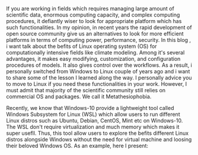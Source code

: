 If you are working in fields which requires managing large amount of scientific data, enormous computing capacity, and  complex computing procedures,
it defiantly wiser to look for appropriate platform which has such functionalities. In my opinion, in recent years the rapid development of open source community 
give us an alternatives to look for more efficient platforms in terms of computing power, performance, security. 
In this blog , i want talk about the befits of Linux operating system (OS) for computationally intensive fields like climate modeling. 
Among it's several advantages, it makes easy modifying, customization, and configuration procedures of models. 
It also gives control over the workflows. As a result, i personally switched from Windows to Linux couple of years ago and i want to share some of the 
lesson I learned along the way. I personally advice you to move to Linux if you need these functionalities in your work. However, I must admit that majority of 
the scientific community still relies on commercial OS and packages. We call it Metathesiophobia. 

Recently, we know that Windows-10 provide a lightweight tool called Windows Subsystem for Linux (WSL) which allow users to run different Linux distros 
such as Ubuntu, Debian, CentOS, Mint etc on Windows-10. The WSL don't require virtualization and much memory which makes it super usefll. Thus, this tool 
allow users to explore the befits different Linux distros alongside Windows without the need for virtual machine and loosing their beloved Windows OS. 
As an example, here I present:
